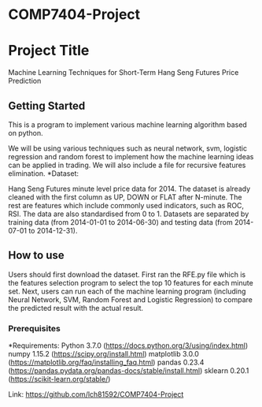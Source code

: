 # COMP7404-Project

# Project Title

Machine Learning Techniques for Short-Term Hang Seng Futures Price Prediction

## Getting Started

This is a program to implement various machine learning algorithm based on python.

We will be using various techniques such as neural network, svm, logistic regression and random forest to implement how the machine learning ideas can be applied in trading. We will also include a file for recursive features elimination. 
*Dataset:

Hang Seng Futures minute level price data for 2014. The dataset is already cleaned with the first column as UP, DOWN or FLAT after N-minute. The rest are features which include commonly used indicators, such as ROC, RSI. The data are also standardised from 0 to 1.
Datasets are separated by training data (from 2014-01-01 to 2014-06-30) and testing data (from 2014-07-01 to 2014-12-31).

## How to use

Users should first download the dataset. First ran the RFE.py file which is the features selection program to select the top 10 features for each minute set. Next, users can run each of the machine learning program (including Neural Network, SVM, Random Forest and Logistic Regression) to compare the predicted result with the actual result. 

### Prerequisites

*Requirements:
Python 3.7.0 (https://docs.python.org/3/using/index.html)
numpy 1.15.2 (https://scipy.org/install.html)
matplotlib 3.0.0 (https://matplotlib.org/faq/installing_faq.html) 
pandas 0.23.4 (https://pandas.pydata.org/pandas-docs/stable/install.html)
sklearn 0.20.1 (https://scikit-learn.org/stable/)

Link: https://github.com/lch81592/COMP7404-Project
